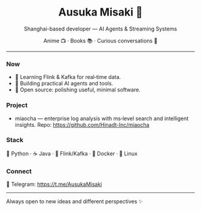 <div align="center">

  <h1>Ausuka Misaki 👋</h1>
  <p>Shanghai-based developer — AI Agents & Streaming Systems</p>
  <p>Anime 📺 · Books 📚 · Curious conversations 💬</p>

</div>

---

### Now
- 🧠 Learning Flink & Kafka for real‑time data.
- 🤖 Building practical AI agents and tools.
- 🧪 Open source: polishing useful, minimal software.

### Project
- miaocha — enterprise log analysis with ms‑level search and intelligent insights.
  Repo: https://github.com/Hinadt-Inc/miaocha

### Stack
🐍 Python · ☕ Java · 🔁 Flink/Kafka · 🐳 Docker · 🐧 Linux

### Connect
📨 Telegram: https://t.me/AusukaMisaki

---

Always open to new ideas and different perspectives ✨
